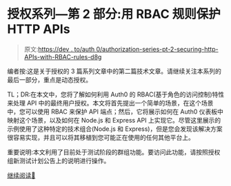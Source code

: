 # 授权系列—第 2 部分:用 RBAC 规则保护 HTTP APIs

> 原文:[https://dev . to/auth 0/authorization-series-pt-2-securing-http-APIs-with-RBAC-rules-d8g](https://dev.to/auth0/authorization-series-pt-2-securing-http-apis-with-rbac-rules-d8g)

编者按:这是关于授权的 3 篇系列文章中的第二篇技术文章。请继续关注本系列的最后一部分，重点是动态授权。

TL；DR:在本文中，您将了解如何利用 Auth0 的 RBAC(基于角色的访问控制)特性来处理 API 中的最终用户授权。本文将首先提出一个简单的场景，在这个场景中，您可以使用 RBAC 来保护 API 端点；然后，它将展示如何在 Auth0 仪表板中映射这个场景，以及如何在 Node.js 和 Express API 上实现它。尽管这里展示的示例使用了这种特定的技术组合(Node.js 和 Express)，但是您会发现该解决方案很容易实现，并且可以将其移植到您可能正在使用的任何其他平台上。

重要说明:本文利用了目前处于测试阶段的群组功能。要访问此功能，请按照授权组新测试计划公告上的说明进行操作。

[继续阅读📖](https://auth0.com/blog/authorization-series-pt-2-securing-http-apis-with-rbac-rules/?utm_source=dev&utm_medium=sc&utm_campaign=authorization_pt2)